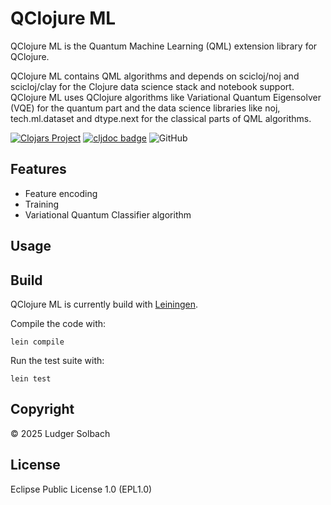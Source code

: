 # QClojure ML
QClojure ML is the Quantum Machine Learning (QML) extension library for QClojure.

QClojure ML contains QML algorithms and depends on scicloj/noj and scicloj/clay
for the Clojure data science stack and notebook support.
QClojure ML uses QClojure algorithms like Variational Quantum Eigensolver (VQE)
for the quantum part and the data science libraries like noj, tech.ml.dataset and
dtype.next for the classical parts of QML algorithms.

[![Clojars Project](https://img.shields.io/clojars/v/org.soulspace/qclojure-ml.svg)](https://clojars.org/org.soulspace/qclojure-ml)
[![cljdoc badge](https://cljdoc.org/badge/org.soulspace/qclojure-ml)](https://cljdoc.org/d/org.soulspace/qclojure-ml)
![GitHub](https://img.shields.io/github/license/lsolbach/qclojure-ml)

## Features
* Feature encoding
* Training
* Variational Quantum Classifier algorithm

## Usage

## Build
QClojure ML is currently build with [Leiningen](https://leiningen.org/).

Compile the code with:

```
lein compile
```

Run the test suite with:

```
lein test
```

## Copyright
© 2025 Ludger Solbach

## License
Eclipse Public License 1.0 (EPL1.0)

